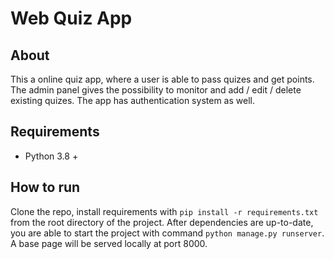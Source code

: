 # Web Quiz App

## About

This a online quiz app, where a user is able to pass quizes and get points. The admin panel gives the possibility to
monitor and add / edit / delete existing quizes. The app has authentication system as well.

## Requirements

- Python 3.8 +

## How to run
Clone the repo, install requirements with ```pip install -r requirements.txt``` from the root directory of the project.
After dependencies are up-to-date, you are able to start the project with command ```python manage.py runserver```. A
base page will be served locally at port 8000.
